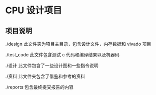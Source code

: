 # CPU 设计项目

## 项目说明

./design 此文件夹为项目主目录，包含设计文件，内存数据和 vivado 项目

./test_code 此文件包含测试 c 代码和编译结果以及机器码

./设计 此文件包含了一些设计图和一些指令说明

./资料 此文件夹包含了借鉴和参考的资料

./reports 包含最终提交报告的内容
